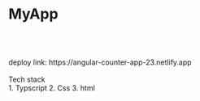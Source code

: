 # MyApp
<br/>
<br/>
<br/>
deploy link:
https://angular-counter-app-23.netlify.app
<br/>
<br/>
Tech stack
<br/>
1. Typscript 
2. Css
3. html
